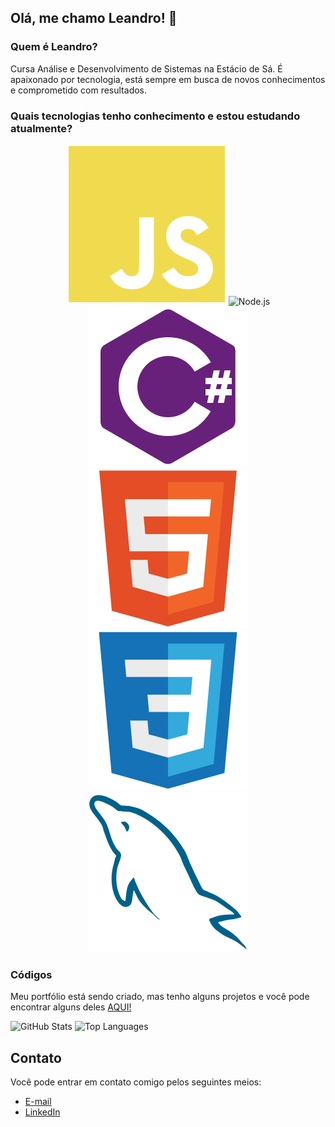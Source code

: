 ## Olá, me chamo Leandro! 👋

### Quem é Leandro?

Cursa Análise e Desenvolvimento de Sistemas na Estácio de Sá. É apaixonado por tecnologia, está sempre em busca de novos conhecimentos e comprometido com resultados.

### Quais tecnologias tenho conhecimento e estou estudando atualmente?

<div align="center">

![JavaScript](https://raw.githubusercontent.com/devicons/devicon/master/icons/javascript/javascript-plain.svg)
![Node.js](https://cdn.jsdelivr.net/gh/devicons/devicon/icons/nodejs/nodejs-plain.svg)
![C#](https://raw.githubusercontent.com/devicons/devicon/master/icons/csharp/csharp-plain.svg)
![HTML](https://raw.githubusercontent.com/devicons/devicon/master/icons/html5/html5-original.svg)
![CSS](https://raw.githubusercontent.com/devicons/devicon/master/icons/css3/css3-original.svg)
![SQL](https://raw.githubusercontent.com/devicons/devicon/master/icons/mysql/mysql-original.svg)

</div>

### Códigos

Meu portfólio está sendo criado, mas tenho alguns projetos e você pode encontrar alguns deles [AQUI!](https://github.com/uleandrosobrals?tab=repositories)

<div align="left">

![GitHub Stats](https://github-readme-stats.vercel.app/api?username=uleandrosobrals&show_icons=true&theme=dracula&include_all_commits=true&count_private=true)
![Top Languages](https://github-readme-stats.vercel.app/api/top-langs/?username=uleandrosobrals&layout=compact&langs_count=7&theme=dracula)

</div>

## Contato

Você pode entrar em contato comigo pelos seguintes meios:

- [E-mail](mailto:leosobral.dev@gmail.com?subject=Oi%20Leandro)
- [LinkedIn](https://www.linkedin.com/in/ulss/)

